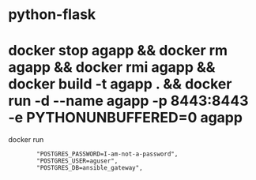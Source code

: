 # python-flask

# docker stop agapp && docker rm agapp && docker rmi agapp && docker build -t agapp . && docker run -d --name agapp -p 8443:8443 -e PYTHONUNBUFFERED=0 agapp


docker run 

			"POSTGRES_PASSWORD=I-am-not-a-password",
			"POSTGRES_USER=aguser",
			"POSTGRES_DB=ansible_gateway",